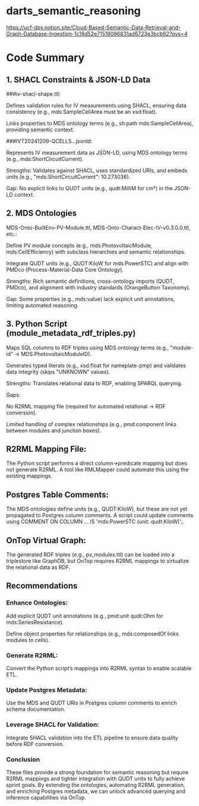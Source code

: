 # darts_semantic_reasoning
https://ucf-dpv.notion.site/Cloud-Based-Semantic-Data-Retrieval-and-Graph-Database-Ingestion-1c18d52e71518086831ad6723e3bcb62?pvs=4

# Code Summary 

## 1. SHACL Constraints & JSON-LD Data
###iv-shacl-shape.ttl:

Defines validation rules for IV measurements using SHACL, ensuring data consistency (e.g., mds:SampleCellArea must be an xsd:float).

Links properties to MDS ontology terms (e.g., sh:path mds:SampleCellArea), providing semantic context.

###IVT20241209-QCELLS...jsonld:

Represents IV measurement data as JSON-LD, using MDS ontology terms (e.g., mds:ShortCircuitCurrent).

Strengths: Validates against SHACL, uses standardized URIs, and embeds units (e.g., "mds:ShortCircuitCurrent": 10.273036).

Gap: No explicit links to QUDT units (e.g., qudt:MilliM for cm²) in the JSON-LD context.

## 2. MDS Ontologies
MDS-Onto-BuiltEnv-PV-Module.ttl, MDS-Onto-Charact-Elec-IV-v0.3.0.0.ttl, etc.:

Define PV module concepts (e.g., mds:PhotovoltaicModule, mds:CellEfficiency) with subclass hierarchies and semantic relationships.

Integrate QUDT units (e.g., QUDT:KiloW for mds:PowerSTC) and align with PMDco (Process-Material-Data Core Ontology).

Strengths: Rich semantic definitions, cross-ontology imports (QUDT, PMDco), and alignment with industry standards (OrangeButton Taxonomy).

Gap: Some properties (e.g., mds:value) lack explicit unit annotations, limiting automated reasoning.

## 3. Python Script (module_metadata_rdf_triples.py)
Maps SQL columns to RDF triples using MDS ontology terms (e.g., "module-id" → MDS.PhotovoltaicModuleID).

Generates typed literals (e.g., xsd:float for nameplate-pmp) and validates data integrity (skips "UNKNOWN" values).

Strengths: Translates relational data to RDF, enabling SPARQL querying.

Gaps:

No R2RML mapping file (required for automated relational → RDF conversion).

Limited handling of complex relationships (e.g., pmd:component links between modules and junction boxes).

## R2RML Mapping File:

The Python script performs a direct column→predicate mapping but does not generate R2RML. A tool like RMLMapper could automate this using the existing mappings.

## Postgres Table Comments:

The MDS ontologies define units (e.g., QUDT:KiloW), but these are not yet propagated to Postgres column comments. A script could update comments using COMMENT ON COLUMN ... IS 'mds:PowerSTC (unit: qudt:KiloW)';.

## OnTop Virtual Graph:

The generated RDF triples (e.g., pv_modules.ttl) can be loaded into a triplestore like GraphDB, but OnTop requires R2RML mappings to virtualize the relational data as RDF.

## Recommendations
### Enhance Ontologies:

Add explicit QUDT unit annotations (e.g., pmd:unit qudt:Ohm for mds:SeriesResistance).

Define object properties for relationships (e.g., mds:composedOf links modules to cells).

### Generate R2RML:

Convert the Python script’s mappings into R2RML syntax to enable scalable ETL.

### Update Postgres Metadata:

Use the MDS and QUDT URIs in Postgres column comments to enrich schema documentation.

### Leverage SHACL for Validation:

Integrate SHACL validation into the ETL pipeline to ensure data quality before RDF conversion.

###  Conclusion
These files provide a strong foundation for semantic reasoning but require R2RML mappings and tighter integration with QUDT units to fully achieve sprint goals. By extending the ontologies, automating R2RML generation, and enriching Postgres metadata, we can unlock advanced querying and inference capabilities via OnTop.
